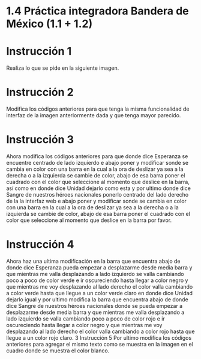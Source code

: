 # 1.4 Práctica integradora Bandera de México (1.1 + 1.2)
 # Instrucción 1
Realiza lo que se pide en la siguiente imagen.
 # Instrucción 2
Modifica los códigos anteriores para que tenga la misma funcionalidad de interfaz de la imagen anteriormente dada y que tenga mayor parecido.
 # Instrucción 3
Ahora modifica los códigos anteriores para que donde dice Esperanza se encuentre centrado de lado izquierdo e abajo poner y modificar sonde se cambia en color con una barra en la cual a la ora de deslizar ya sea a la derecha o a la izquierda se cambie de color, abajo de esa barra poner el cuadrado con el color que seleccione al momento que deslice en la barra, así como en donde dice Unidad dejarlo como esta y por ultimo donde dice Sangre de nuestros héroes nacionales ponerlo centrado del lado derecho de la la interfaz web e  abajo poner y modificar sonde se cambia en color con una barra en la cual a la ora de deslizar ya sea a la derecha o a la izquierda se cambie de color, abajo de esa barra poner el cuadrado con el color que seleccione al momento que deslice en la barra por favor.
 # Instrucción 4
Ahora haz una ultima modificación en la barra que encuentra abajo de donde dice Esperanza pueda empezar a desplazarme desde media barra y que mientras me valla desplazando a lado izquierdo se valla cambiando poco a poco de color verde e ir oscureciendo hasta llegar a color negro y que mientras me voy desplazando al lado derecho el color valla cambiando a color verde hasta que llegue a un color verde claro en donde dice Unidad dejarlo igual y por ultimo modifica la barra que encuentra abajo de donde dice Sangre de nuestros héroes nacionales donde se pueda empezar a desplazarme desde media barra y que mientras me valla desplazando a lado izquierdo se valla cambiando poco a poco de color rojo e ir oscureciendo hasta llegar a color negro y que mientras me voy desplazando al lado derecho el color valla cambiando a color rojo hasta que llegue a un color rojo claro.
 3 Instrucción 5
Por ultimo modifica los códigos anteriores para agregar el mismo texto como se muestra en la imagen en el cuadro donde se muestra el color blanco.
